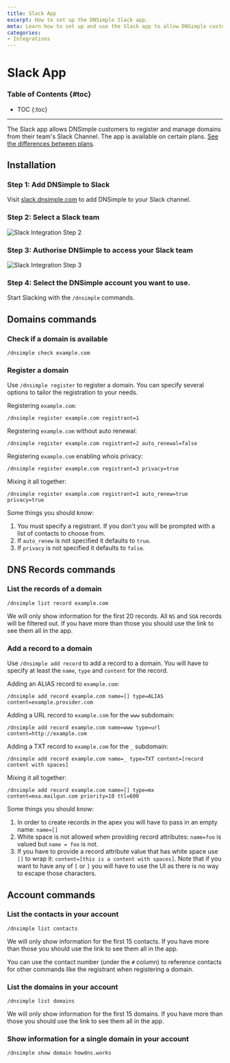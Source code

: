 ```yaml
---
title: Slack App
excerpt: How to set up the DNSimple Slack app.
meta: Learn how to set up and use the Slack app to allow DNSimple customers to register and manage domains from their team's Slack Channel.
categories:
- Integrations
---
```


# Slack App

### Table of Contents {#toc}

* TOC
{:toc}

---

The Slack app allows DNSimple customers to register and manage domains from their team's Slack Channel. The app is available on certain plans. [See the differences between plans](/articles/dnsimple-plans/).

## Installation

### Step 1: Add DNSimple to Slack

Visit [slack.dnsimple.com](https://slack.dnsimple.com) to add DNSimple to your Slack channel.

### Step 2: Select a Slack team

![Slack Integration Step 2](/files/slack-integration-step-2.png)

### Step 3: Authorise DNSimple to access your Slack team

![Slack Integration Step 3](/files/slack-integration-step-3.png)

### Step 4: Select the DNSimple account you want to use.


Start Slacking with the `/dnsimple` commands.

## Domains commands

### Check if a domain is available

    /dnsimple check example.com

### Register a domain

Use `/dnsimple register` to register a domain. You can specify several options to tailor the registration to your needs.

Registering `example.com`:

    /dnsimple register example.com registrant=1

Registering `example.com` without auto renewal:

    /dnsimple register example.com registrant=2 auto_renewal=false

Registering `example.com` enabling whois privacy:

    /dnsimple register example.com registrant=3 privacy=true

Mixing it all together:

    /dnsimple register example.com registrant=1 auto_renew=true privacy=true

Some things you should know:
1. You must specify a registrant. If you don't you will be prompted with a list of contacts to choose from.
2. If `auto_renew` is not specified it defaults to `true`.
3. If `privacy` is not specified it defaults to `false`.

## DNS Records commands

### List the records of a domain

    /dnsimple list record example.com

We will only show information for the first 20 records. All `NS` and `SOA` records will be filtered out. If you have more than those you should use the link to see them all in the app.

### Add a record to a domain

Use `/dnsimple add record` to add a record to a domain. You will have to specify at least the `name`, `type` and `content` for the record.

Adding an ALIAS record to `example.com`:

    /dnsimple add record example.com name=[] type=ALIAS content=example.provider.com

Adding a URL record to `example.com` for the `www` subdomain:

    /dnsimple add record example.com name=www type=url content=http://example.com

Adding a TXT record to `example.com` for the `_` subdomain:

    /dnsimple add record example.com name=_ type=TXT content=[record content with spaces]

Mixing it all together:

    /dnsimple add record example.com name=[] type=mx content=mxa.mailgun.com priority=10 ttl=600

Some things you should know:

1. In order to create records in the apex you will have to pass in an empty name: `name=[]`
1. White space is not allowed when providing record attributes: `name=foo` is valued but `name = foo` is not.
1. If you have to provide a record attribute value that has white space use `[]` to wrap it: `content=[this is a content with spaces]`. Note that if you want to have any of `[` or `]` you will have to use the UI as there is no way to escape those characters.

## Account commands

### List the contacts in your account

    /dnsimple list contacts

We will only show information for the first 15 contacts. If you have more than those you should use the link to see them all in the app.

You can use the contact number (under the `#` column) to reference contacts for other commands like the registrant when registering a domain.

### List the domains in your account

    /dnsimple list domains

We will only show information for the first 15 domains. If you have more than those you should use the link to see them all in the app.

### Show information for a single domain in your account

    /dnsimple show domain howdns.works
